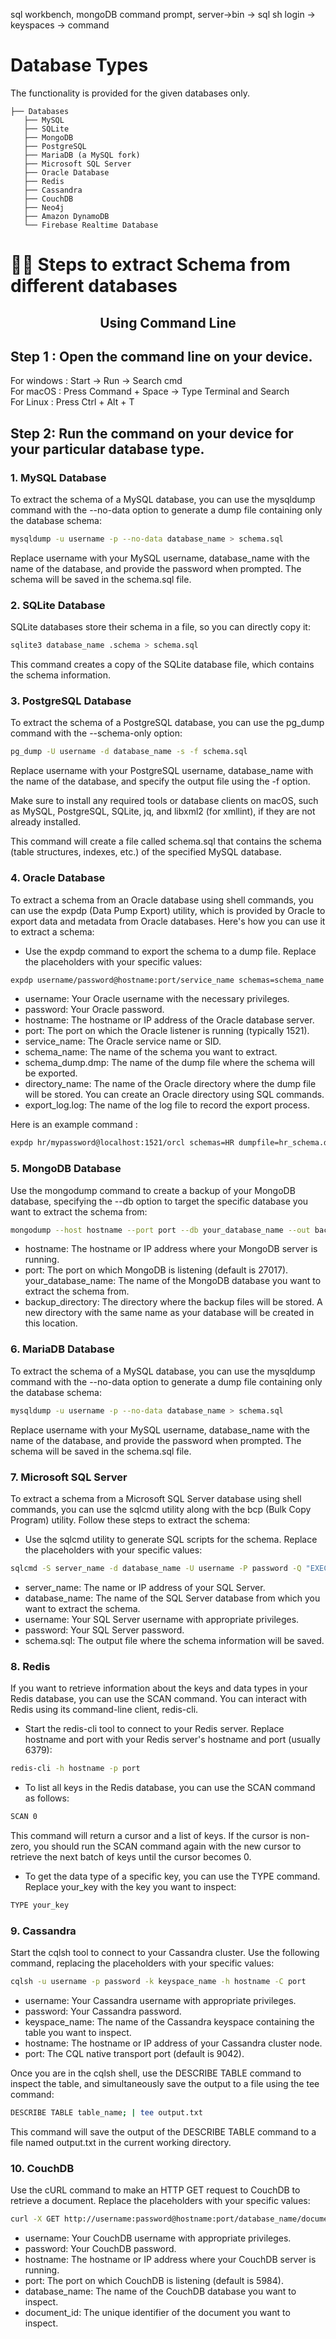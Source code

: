 sql workbench, mongoDB command prompt, server->bin -> sql sh login -> keyspaces -> command
# Database Types
The functionality is provided for the given databases only.

```
├── Databases
   ├── MySQL
   ├── SQLite
   ├── MongoDB
   ├── PostgreSQL
   ├── MariaDB (a MySQL fork)
   ├── Microsoft SQL Server
   ├── Oracle Database
   ├── Redis
   ├── Cassandra
   ├── CouchDB
   ├── Neo4j
   ├── Amazon DynamoDB
   └── Firebase Realtime Database

```


# 🏃‍♂️ Steps to extract Schema from different databases
<h2 align = 'center';"> Using Command Line</h2>

## Step 1 : Open the command line on your device.
For windows : Start -> Run -> Search cmd <br>
For macOS : Press Command + Space -> Type Terminal and Search <br>
For Linux : Press Ctrl + Alt + T <br>


## Step 2: Run the command on your device for your particular database type.

### 1. MySQL Database

To extract the schema of a MySQL database, you can use the mysqldump command with the --no-data option to generate a dump file containing only the database schema:
```bash
mysqldump -u username -p --no-data database_name > schema.sql
```
Replace username with your MySQL username, database_name with the name of the database, and provide the password when prompted. The schema will be saved in the schema.sql file.

### 2. SQLite Database
SQLite databases store their schema in a file, so you can directly copy it:
```bash
sqlite3 database_name .schema > schema.sql
```
This command creates a copy of the SQLite database file, which contains the schema information.

### 3. PostgreSQL Database
To extract the schema of a PostgreSQL database, you can use the pg_dump command with the --schema-only option:

```bash
pg_dump -U username -d database_name -s -f schema.sql
```
Replace username with your PostgreSQL username, database_name with the name of the database, and specify the output file using the -f option.

Make sure to install any required tools or database clients on macOS, such as MySQL, PostgreSQL, SQLite, jq, and libxml2 (for xmllint), if they are not already installed. 

This command will create a file called schema.sql that contains the schema (table structures, indexes, etc.) of the specified MySQL database.

### 4. Oracle Database
To extract a schema from an Oracle database using shell commands, you can use the expdp (Data Pump Export) utility, which is provided by Oracle to export data and metadata from Oracle databases. Here's how you can use it to extract a schema:
* Use the expdp command to export the schema to a dump file. Replace the placeholders with your specific values:

```bash
expdp username/password@hostname:port/service_name schemas=schema_name dumpfile=schema_dump.dmp directory=directory_name logfile=export_log.log
```
* username: Your Oracle username with the necessary privileges.
* password: Your Oracle password.
* hostname: The hostname or IP address of the Oracle database server.
* port: The port on which the Oracle listener is running (typically 1521).
* service_name: The Oracle service name or SID.
* schema_name: The name of the schema you want to extract.
* schema_dump.dmp: The name of the dump file where the schema will be exported.
* directory_name: The name of the Oracle directory where the dump file will be stored. You can create an Oracle directory using SQL commands.
* export_log.log: The name of the log file to record the export process.

Here is an example command : 
```bash
expdp hr/mypassword@localhost:1521/orcl schemas=HR dumpfile=hr_schema.dmp directory=DATA_PUMP_DIR logfile=export_hr.log

```
### 5. MongoDB Database
Use the mongodump command to create a backup of your MongoDB database, specifying the --db option to target the specific database you want to extract the schema from:
```bash
mongodump --host hostname --port port --db your_database_name --out backup_directory
```
* hostname: The hostname or IP address where your MongoDB server is running.
* port: The port on which MongoDB is listening (default is 27017).
your_database_name: The name of the MongoDB database you want to extract the schema from.
* backup_directory: The directory where the backup files will be stored. A new directory with the same name as your database will be created in this location.

### 6. MariaDB Database
To extract the schema of a MySQL database, you can use the mysqldump command with the --no-data option to generate a dump file containing only the database schema:
```bash
mysqldump -u username -p --no-data database_name > schema.sql
```
Replace username with your MySQL username, database_name with the name of the database, and provide the password when prompted. The schema will be saved in the schema.sql file.

### 7. Microsoft SQL Server
To extract a schema from a Microsoft SQL Server database using shell commands, you can use the sqlcmd utility along with the bcp (Bulk Copy Program) utility. Follow these steps to extract the schema:

* Use the sqlcmd utility to generate SQL scripts for the schema. Replace the placeholders with your specific values:
```bash
sqlcmd -S server_name -d database_name -U username -P password -Q "EXEC sp_helpfile" -o schema.sql
```
* server_name: The name or IP address of your SQL Server.
* database_name: The name of the SQL Server database from which you want to extract the schema.
* username: Your SQL Server username with appropriate privileges.
* password: Your SQL Server password.
* schema.sql: The output file where the schema information will be saved.

### 8. Redis
If you want to retrieve information about the keys and data types in your Redis database, you can use the SCAN command. You can interact with Redis using its command-line client, redis-cli.

* Start the redis-cli tool to connect to your Redis server. Replace hostname and port with your Redis server's hostname and port (usually 6379):
```bash
redis-cli -h hostname -p port
```

* To list all keys in the Redis database, you can use the SCAN command as follows: 
```bash
SCAN 0
```
This command will return a cursor and a list of keys. If the cursor is non-zero, you should run the SCAN command again with the new cursor to retrieve the next batch of keys until the cursor becomes 0.

* To get the data type of a specific key, you can use the TYPE command. Replace your_key with the key you want to inspect:
```bash
TYPE your_key
```

### 9. Cassandra
Start the cqlsh tool to connect to your Cassandra cluster. Use the following command, replacing the placeholders with your specific values:
```bash
cqlsh -u username -p password -k keyspace_name -h hostname -C port
```
* username: Your Cassandra username with appropriate privileges.
* password: Your Cassandra password.
* keyspace_name: The name of the Cassandra keyspace containing the table you want to inspect.
* hostname: The hostname or IP address of your Cassandra cluster node.
* port: The CQL native transport port (default is 9042).

Once you are in the cqlsh shell, use the DESCRIBE TABLE command to inspect the table, and simultaneously save the output to a file using the tee command:
```bash
DESCRIBE TABLE table_name; | tee output.txt
```
This command will save the output of the DESCRIBE TABLE command to a file named output.txt in the current working directory.

### 10. CouchDB
Use the cURL command to make an HTTP GET request to CouchDB to retrieve a document. Replace the placeholders with your specific values:
```bash
curl -X GET http://username:password@hostname:port/database_name/document_id
```
* username: Your CouchDB username with appropriate privileges.
* password: Your CouchDB password.
* hostname: The hostname or IP address where your CouchDB server is running.
* port: The port on which CouchDB is listening (default is 5984).
* database_name: The name of the CouchDB database you want to inspect.
* document_id: The unique identifier of the document you want to inspect.




























